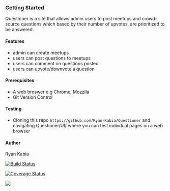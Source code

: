 ### Getting Started

Questioner is a site that allows admin users to post meetups and crowd-source questions
which based by their number of upvotes, are prioritized to be answered.  

#### Features
* admin can create meetups
* users can post questions to meetups
* users can comment on questions posted
* users can upvote/downvote a question

#### Prerequisites 
* A web broswer e.g Chrome, Mozzila
* Git Version Control

#### Testing
* Cloning this repo `https://github.com/Ryan-Kabia/Questioner` and navigating Questioner/UI/ where you can test indivdual pages on a web browser

#### Author
Ryan Kabia

[![Build Status](https://travis-ci.com/Ryan-Kabia/Questioner.svg?branch=development)](https://travis-ci.com/Ryan-Kabia/Questioner)

[![Coverage Status](https://coveralls.io/repos/github/Ryan-Kabia/Questioner/badge.svg?branch=master)](https://coveralls.io/github/Ryan-Kabia/Questioner?branch=master)

<a href="https://codeclimate.com/github/Ryan-Kabia/Questioner/maintainability"><img src="https://api.codeclimate.com/v1/badges/435a872e73e87002819d/maintainability" /></a>

